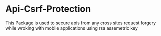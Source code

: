 # Api-Csrf-Protection
This Package is used to secure apis from any cross sites request forgery while wroking with mobile applications using rsa assemetric key
